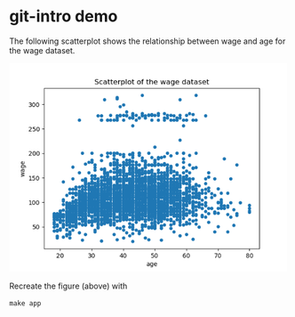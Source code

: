 
# git-intro demo

The following scatterplot shows the relationship between wage and age for the wage dataset.

<img src="figs/fig.png" width="500">

Recreate the figure (above) with
```
make app
```
